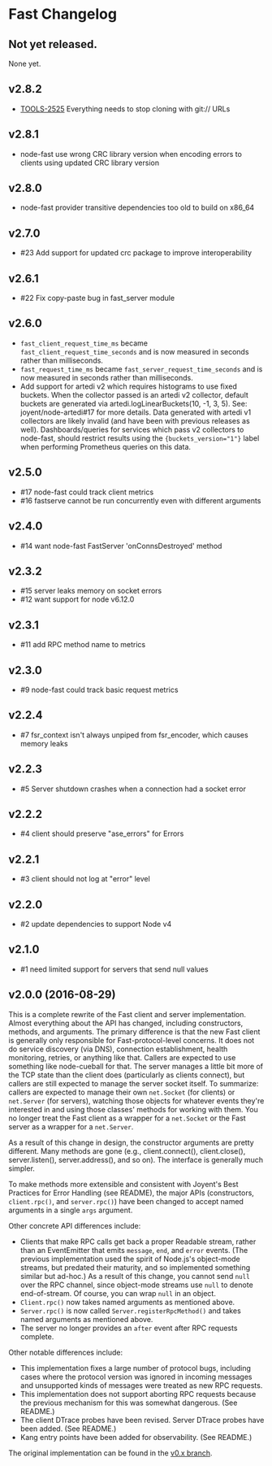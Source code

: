 # Fast Changelog

## Not yet released.

None yet.

## v2.8.2

* [TOOLS-2525](https://jira.joyent.us/browse/TOOLS-2525) Everything needs to stop cloning with git:// URLs

## v2.8.1

* node-fast use wrong CRC library version when encoding errors to clients using
  updated CRC library version

## v2.8.0

 * node-fast provider transitive dependencies too old to build on x86_64

## v2.7.0

* #23 Add support for updated crc package to improve interoperability

## v2.6.1

* #22 Fix copy-paste bug in fast_server module

## v2.6.0

* `fast_client_request_time_ms` became `fast_client_request_time_seconds` and is
  now measured in seconds rather than milliseconds.
* `fast_request_time_ms` became `fast_server_request_time_seconds` and is
  now measured in seconds rather than milliseconds.
* Add support for artedi v2 which requires histograms to use fixed buckets.
  When the collector passed is an artedi v2 collector, default buckets are
  generated via artedi.logLinearBuckets(10, -1, 3, 5). See: joyent/node-artedi#17
  for more details. Data generated with artedi v1 collectors are likely
  invalid (and have been with previous releases as well). Dashboards/queries for
  services which pass v2 collectors to node-fast, should restrict results using
  the `{buckets_version="1"}` label when performing Prometheus queries on this
  data.

## v2.5.0

* #17 node-fast could track client metrics
* #16 fastserve cannot be run concurrently even with different arguments

## v2.4.0

* #14 want node-fast FastServer 'onConnsDestroyed' method

## v2.3.2

* #15 server leaks memory on socket errors
* #12 want support for node v6.12.0

## v2.3.1

* #11 add RPC method name to metrics

## v2.3.0

* #9 node-fast could track basic request metrics

## v2.2.4

* #7 fsr_context isn't always unpiped from fsr_encoder, which causes memory leaks

## v2.2.3

* #5 Server shutdown crashes when a connection had a socket error

## v2.2.2

* #4 client should preserve "ase\_errors" for Errors

## v2.2.1

* #3 client should not log at "error" level

## v2.2.0

* #2 update dependencies to support Node v4

## v2.1.0

* #1 need limited support for servers that send null values

## v2.0.0 (2016-08-29)

This is a complete rewrite of the Fast client and server implementation.  Almost
everything about the API has changed, including constructors, methods, and
arguments.  The primary difference is that the new Fast client is generally only
responsible for Fast-protocol-level concerns.  It does not do service discovery
(via DNS), connection establishment, health monitoring, retries, or anything
like that.  Callers are expected to use something like node-cueball for that.
The server manages a little bit more of the TCP state than the client does
(particularly as clients connect), but callers are still expected to manage the
server socket itself.  To summarize: callers are expected to manage their own
`net.Socket` (for clients) or `net.Server` (for servers), watching those objects
for whatever events they're interested in and using those classes' methods for
working with them.  You no longer treat the Fast client as a wrapper for a
`net.Socket` or the Fast server as a wrapper for a `net.Server`.

As a result of this change in design, the constructor arguments are pretty
different.  Many methods are gone (e.g., client.connect(), client.close(),
server.listen(), server.address(), and so on).  The interface is generally much
simpler.

To make methods more extensible and consistent with Joyent's Best Practices for
Error Handling (see README), the major APIs (constructors, `client.rpc()`, and
`server.rpc()`) have been changed to accept named arguments in a single `args`
argument.

Other concrete API differences include:

* Clients that make RPC calls get back a proper Readable stream, rather than an
  EventEmitter that emits `message`, `end`, and `error` events.  (The previous
  implementation used the spirit of Node.js's object-mode streams, but predated
  their maturity, and so implemented something similar but ad-hoc.) As a result
  of this change, you cannot send `null` over the RPC channel, since object-mode
  streams use `null` to denote end-of-stream.  Of course, you can wrap `null` in
  an object.
* `Client.rpc()` now takes named arguments as mentioned above.
* `Server.rpc()` is now called `Server.registerRpcMethod()` and takes named
  arguments as mentioned above.
* The server no longer provides an `after` event after RPC requests complete.

Other notable differences include:

* This implementation fixes a large number of protocol bugs, including cases
  where the protocol version was ignored in incoming messages and unsupported
  kinds of messages were treated as new RPC requests.
* This implementation does not support aborting RPC requests because the
  previous mechanism for this was somewhat dangerous.  (See README.)
* The client DTrace probes have been revised.  Server DTrace probes have been
  added.  (See README.)
* Kang entry points have been added for observability.  (See README.)

The original implementation can be found in the [v0.x
branch](https://github.com/joyent/node-fast/tree/fast-v0.x).
